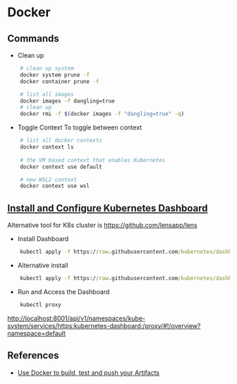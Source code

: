 # Docker

## Commands

- Clean up

```bash
    # clean up system
    docker system prune -f
    docker container prune -f

    # list all images
    docker images -f dangling=true
    # clean up
    docker rmi -f $(docker images -f "dangling=true" -q)

```
-  Toggle Context
To toggle between context

```bash
    # list all docker contexts
    docker context ls
    
    # the VM based context that enables Kubernetes
    docker context use default

    # new WSL2 context
    docker context use wsl
```

## [Install and Configure Kubernetes Dashboard](https://github.com/kubernetes/dashboard)

Alternative tool for K8s cluster is <https://github.com/lensapp/lens>

- Install Dashboard

```cmd
    kubectl apply -f https://raw.githubusercontent.com/kubernetes/dashboard/master/src/deploy/recommended/kubernetes-dashboard.yaml
```

- Alternative install

```cmd
    kubectl apply -f https://raw.githubusercontent.com/kubernetes/dashboard/master/src/deploy/alternative/kubernetes-dashboard.yaml
```

- Run and Access the Dashboard

```cmd
    kubectl proxy
```

[http://localhost:8001/api/v1/namespaces/kube-system/services/https:kubernetes-dashboard:/proxy/#!/overview?namespace=default](http://localhost:8001/api/v1/namespaces/kube-system/services/https:kubernetes-dashboard:/proxy/#!/overview?namespace=default)


## References

- [Use Docker to build, test and push your Artifacts](https://lostechies.com/gabrielschenker/2016/09/26/use-docker-to-build-test-and-push-your-artifacts/)

